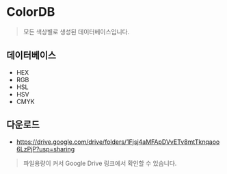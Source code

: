 # ColorDB
> 모든 색상별로 생성된 데이터베이스입니다.
## 데이터베이스
- HEX 
- RGB 
- HSL 
- HSV 
- CMYK
## 다운로드
- https://drive.google.com/drive/folders/1Fjsj4aMFApDVvETv8mtTknqaoo6LzPjP?usp=sharing

> 파일용량이 커서 Google Drive 링크에서 확인할 수 있습니다.